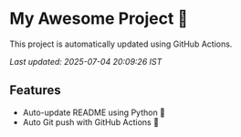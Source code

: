 # My Awesome Project 🚀

This project is automatically updated using GitHub Actions.

_Last updated: 2025-07-04 20:09:26 IST_

## Features
- Auto-update README using Python 🐍
- Auto Git push with GitHub Actions 🤖
